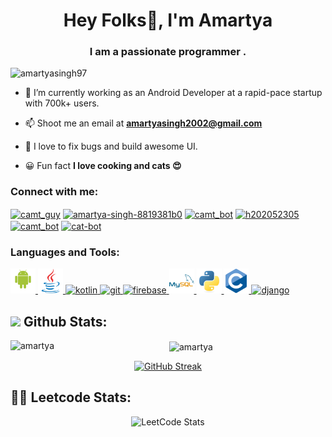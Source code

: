 <h1 align="center"> Hey Folks🤗, I'm Amartya</h1>
<h3 align="center">I am a passionate programmer .</h3>

<p align="left"> <img src="https://komarev.com/ghpvc/?username=amartyasingh97&label=Profile%20views&color=0e75b6&style=flat" alt="amartyasingh97" </p> 


- 🔭 I’m currently working as an Android Developer at a rapid-pace startup with 700k+ users.

- 📫 Shoot me an email at **amartyasingh2002@gmail.com**
  
- 🚀 I love to fix bugs and build awesome UI.  

- 😀 Fun fact **I love cooking and cats 😍**

<h3 align="left">Connect with me:</h3>
<p align="left">
<a href="https://twitter.com/camt_guy" target="blank"><img align="center" src="https://raw.githubusercontent.com/rahuldkjain/github-profile-readme-generator/master/src/images/icons/Social/twitter.svg" alt="camt_guy" height="30" width="40" /></a>
<a href="https://linkedin.com/in/amartya-singh-8819381b0" target="blank"><img align="center" src="https://raw.githubusercontent.com/rahuldkjain/github-profile-readme-generator/master/src/images/icons/Social/linked-in-alt.svg" alt="amartya-singh-8819381b0" height="30" width="40" /></a>
<a href="https://www.codechef.com/users/camt_bot" target="blank"><img align="center" src="https://cdn.jsdelivr.net/npm/simple-icons@3.1.0/icons/codechef.svg" alt="camt_bot" height="30" width="40" /></a>
<a href="https://www.hackerrank.com/h202052305" target="blank"><img align="center" src="https://raw.githubusercontent.com/rahuldkjain/github-profile-readme-generator/master/src/images/icons/Social/hackerrank.svg" alt="h202052305" height="30" width="40" /></a>
<a href="https://codeforces.com/profile/camt_bot" target="blank"><img align="center" src="https://raw.githubusercontent.com/rahuldkjain/github-profile-readme-generator/master/src/images/icons/Social/codeforces.svg" alt="camt_bot" height="30" width="40" /></a>
<a href="https://www.leetcode.com/camt_bot" target="blank"><img align="center" src="https://raw.githubusercontent.com/rahuldkjain/github-profile-readme-generator/master/src/images/icons/Social/leet-code.svg" alt="cat-bot" height="30" width="40" /></a>
</p>

<h3 align="left">Languages and Tools:</h3>
<p align="left"> <a href="https://developer.android.com" target="_blank" rel="noreferrer"> <img src="https://raw.githubusercontent.com/devicons/devicon/master/icons/android/android-original-wordmark.svg" alt="android" width="40" height="40"/> </a>
<a href="https://www.java.com" target="_blank" rel="noreferrer"> <img src="https://raw.githubusercontent.com/devicons/devicon/master/icons/java/java-original.svg" alt="java" width="40" height="40"/> </a><a href="https://kotlinlang.org" target="_blank" rel="noreferrer"> <img src="https://www.vectorlogo.zone/logos/kotlinlang/kotlinlang-icon.svg" alt="kotlin" width="40" height="40"/> </a> <a href="https://git-scm.com/" target="_blank" rel="noreferrer"> <img src="https://www.vectorlogo.zone/logos/git-scm/git-scm-icon.svg" alt="git" width="40" height="40"/> </a> <a href="https://firebase.google.com/" target="_blank" rel="noreferrer"> <img src="https://www.vectorlogo.zone/logos/firebase/firebase-icon.svg" alt="firebase" width="40" height="40"/> </a>  </a> <a href="https://www.mysql.com/" target="_blank" rel="noreferrer"> <img src="https://raw.githubusercontent.com/devicons/devicon/master/icons/mysql/mysql-original-wordmark.svg" alt="mysql" width="40" height="40"/> </a> <a href="https://www.python.org" target="_blank" rel="noreferrer"> <img src="https://raw.githubusercontent.com/devicons/devicon/master/icons/python/python-original.svg" alt="python" width="40" height="40"/> </a>  <a href="https://www.cprogramming.com/" target="_blank" rel="noreferrer"> <img src="https://raw.githubusercontent.com/devicons/devicon/master/icons/c/c-original.svg" alt="c" width="40" height="40"/> </a> <a href="https://www.djangoproject.com/" target="_blank" rel="noreferrer"> <img src="https://cdn.worldvectorlogo.com/logos/django.svg" alt="django" width="40" height="40"/> </a> </p>

## <img src="https://media.giphy.com/media/ZCN6F3FAkwsyOGU2RS/giphy.gif" width="40"> **Github Stats:**

<div align="center">

<p><img align="left" src="https://github-readme-stats.vercel.app/api/top-langs?username=amartyasingh97&show_icons=true&locale=en&layout=compact&theme=midnight-purple" alt="amartya"  /></p>

<p>&nbsp;<img align="center" src="https://readme-stats-amartyasingh97s-projects.vercel.app/api?username=amartyasingh97&show_icons=true&locale=en&theme=midnight-purple" alt="amartya"
   /></p>
  
</div>  

<div align="center">
  
[![GitHub Streak](https://github-readme-streak-stats-amartyasingh97s-projects.vercel.app?user=AmartyaSingh97&theme=violet-punch&hide_border=true&border_radius=5)](https://git.io/streak-stats)
  
</div>  

## 🧑‍💻 Leetcode Stats:

<div align="center">
  
![LeetCode Stats](https://leetcard.jacoblin.cool/camt_bot?theme=dark&font=DM%20Sans&ext=contest)
 
</div> 
